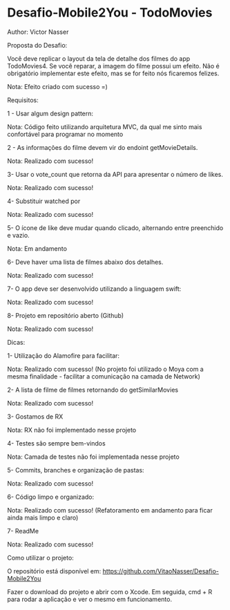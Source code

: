 # Desafio-Mobile2You - TodoMovies

Author: Victor Nasser

Proposta do Desafio:

Você deve replicar o layout da tela de detalhe dos filmes do app TodoMovies4.
Se você reparar, a imagem do filme possui um efeito. Não é obrigatório implementar este efeito, mas se for feito nós ficaremos felizes.

Nota: Efeito criado com sucesso =)

Requisitos:

1 - Usar algum design pattern: 

Nota: Código feito utilizando arquitetura MVC, da qual me sinto mais confortável para programar no momento

2 - As informações do filme devem vir do endoint getMovieDetails.

Nota: Realizado com sucesso!

3- Usar o vote_count que retorna da API para apresentar o número de likes.

Nota: Realizado com sucesso!

4- Substituir watched por <popularity>

Nota: Realizado com sucesso!

5- O ícone de like deve mudar quando clicado, alternando entre preenchido e vazio.

Nota: Em andamento

6- Deve haver uma lista de filmes abaixo dos detalhes.

Nota: Realizado com sucesso!

7- O app deve ser desenvolvido utilizando a linguagem swift:

Nota: Realizado com sucesso!

8- Projeto em repositório aberto (Github)

Nota: Realizado com sucesso!

Dicas:

1- Utilização do Alamofire para facilitar:

Nota: Realizado com sucesso! (No projeto foi utilizado o Moya com a mesma finalidade - facilitar a comunicação na camada de Network)

2- A lista de filme de filmes retornando do getSimilarMovies

Nota: Realizado com sucesso!

3- Gostamos de RX

Nota: RX não foi implementado nesse projeto

4- Testes são sempre bem-vindos

Nota: Camada de testes não foi implementada nesse projeto

5- Commits, branches e organização de pastas:

Nota: Realizado com sucesso!

6- Código limpo e organizado:

Nota: Realizado com sucesso! (Refatoramento em andamento para ficar ainda mais limpo e claro)

7- ReadMe

Nota: Realizado com sucesso!

Como utilizar o projeto:

O repositório está disponível em: https://github.com/VitaoNasser/Desafio-Mobile2You

Fazer o download do projeto e abrir com o Xcode. Em seguida, cmd + R para rodar a aplicação e ver o mesmo em funcionamento.
